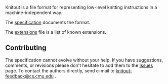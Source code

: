 Knitout is a file format for representing low-level knitting instructions in a machine-independent way.

The [specification](https://textiles-lab.github.io/knitout/knitout.html) documents the format.

The [extensions](https://textiles-lab.github.io/knitout/extensions.html) file is a list of known extensions.

## Contributing

The specification cannot evolve without your help.
If you have suggestions, comments, or revisions please don't hesitate to add them to the [Issues](https://github.com/textiles-lab/knitout/issues) page.
To contact the authors directly, send e-mail to knitout-feedback@cs.cmu.edu .

